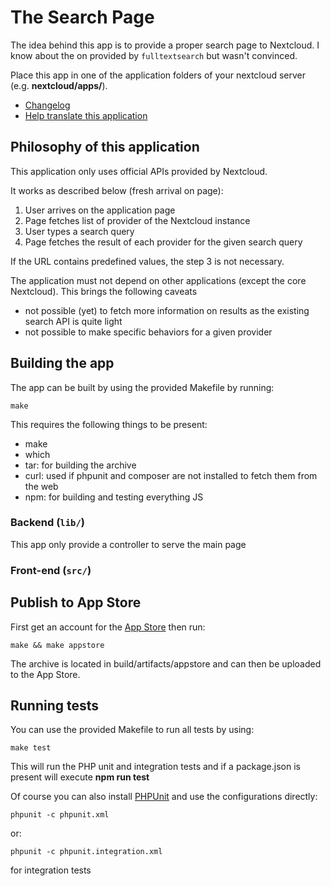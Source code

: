 <!--
SPDX-FileCopyrightText: Magnus Anderssen <magnus@magooweb.com>
SPDX-License-Identifier: CC0-1.0
-->

# The Search Page

The idea behind this app is to provide a proper search page to Nextcloud. I know about the on provided by `fulltextsearch` but wasn't convinced.

Place this app in one of the application folders of your nextcloud server (e.g. **nextcloud/apps/**).

- [Changelog](https://raw.githubusercontent.com/callmemagnus/nextcloud-searchpage/main/CHANGELOG.md)
- [Help translate this application](https://app.transifex.com/nextcloud/nextcloud/thesearchpage/)

## Philosophy of this application

This application only uses official APIs provided by Nextcloud.

It works as described below (fresh arrival on page):

1. User arrives on the application page
2. Page fetches list of provider of the Nextcloud instance
3. User types a search query
4. Page fetches the result of each provider for the given search query

If the URL contains predefined values, the step 3 is not necessary.

The application must not depend on other applications (except the core Nextcloud). This brings the following caveats

- not possible (yet) to fetch more information on results as the existing search API is quite light
- not possible to make specific behaviors for a given provider

## Building the app

The app can be built by using the provided Makefile by running:

    make

This requires the following things to be present:

- make
- which
- tar: for building the archive
- curl: used if phpunit and composer are not installed to fetch them from the web
- npm: for building and testing everything JS

### Backend (`lib/`)

This app only provide a controller to serve the main page

### Front-end (`src/`)

## Publish to App Store

First get an account for the [App Store](http://apps.nextcloud.com/) then run:

    make && make appstore

The archive is located in build/artifacts/appstore and can then be uploaded to the App Store.

## Running tests

You can use the provided Makefile to run all tests by using:

    make test

This will run the PHP unit and integration tests and if a package.json is present will execute **npm run test**

Of course you can also install [PHPUnit](http://phpunit.de/getting-started.html) and use the configurations directly:

    phpunit -c phpunit.xml

or:

    phpunit -c phpunit.integration.xml

for integration tests
